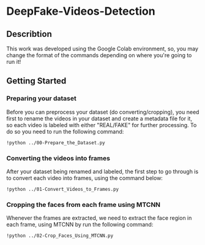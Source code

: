 # DeepFake-Videos-Detection
## Describtion
This work was developed using the Google Colab environment, so, you may change the format of the commands depending on where you're going to run it! 
## Getting Started

### Preparing your dataset
Before you can preprocess your dataset (do converting/cropping), you need first to rename the videos in your dataset and create a metadata file for it, so each video is labeled with either "REAL/FAKE" for further processing. To do so you need to run the following command:
```
!python ../00-Prepare_the_Dataset.py
```
### Converting the videos into frames
After your dataset being renamed and labeled, the first step to go through is to convert each video into frames, using the command below: 
```
!python ../01-Convert_Videos_to_Frames.py
```
### Cropping the faces from each frame using MTCNN
Whenever the frames are extracted, we need to extract the face region in each frame, using MTCNN by run the following command:
```
!python ../02-Crop_Faces_Using_MTCNN.py
```
